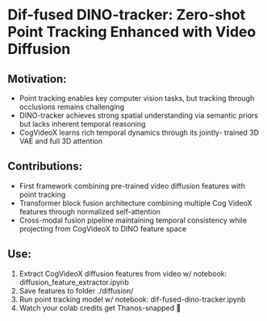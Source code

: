 # Dif-fused DINO-tracker: Zero-shot Point Tracking Enhanced with Video Diffusion

## Motivation: 
- Point tracking enables key computer vision tasks, but tracking through occlusions remains challenging
- DINO-tracker achieves strong spatial understanding via semantic priors but lacks inherent temporal reasoning
- CogVideoX learns rich temporal dynamics through its jointly- trained 3D VAE and full 3D attention 

## Contributions:
- First framework combining pre-trained video diffusion features with point tracking
- Transformer block fusion architecture combining multiple Cog VideoX features through normalized self-attention
- Cross-modal fusion pipeline maintaining temporal consistency while projecting from CogVideoX to DINO feature space

## Use:
1. Extract CogVideoX diffusion features from video w/ notebook: diffusion_feature_extractor.ipynb
2. Save features to folder ./diffusion/<video-id>
3. Run point tracking model w/ notebook: dif-fused-dino-tracker.ipynb
4. Watch your colab credits get Thanos-snapped 🫡
